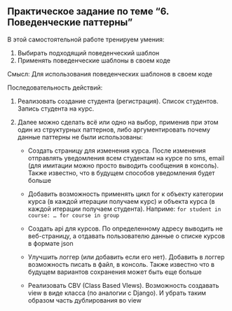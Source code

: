 ## Практическое задание по теме “6. Поведенческие паттерны”

В этой самостоятельной работе тренируем умения:

1. Выбирать подходящий поведенческий шаблон
2. Применять поведенческие шаблоны в своем коде

Смысл: Для использования поведенческих шаблонов в своем коде

Последовательность действий:

1. Реализовать создание студента (регистрация). Список студентов. Запись студента на курс.
2. Далее можно сделать всё или одно на выбор, применив при этом один из структурных паттернов, либо аргументировать почему данные паттерны не были использованы:

   - Создать страницу для изменения курса.
     После изменения отправлять уведомления всем студентам на курсе по sms, email (для имитации можно просто выводить сообщения в консоль).
     Также известно, что в будущем способов уведомления будет больше

   - Добавить возможность применять цикл for к
     объекту категории курса (в каждой итерации получаем курс) и
     объекта курса (в каждой итерации получаем студента).
     Наприме: `for student in course: … for course in group`

   - Создать api для курсов.
     По определенному адресу выводить не веб-страницу, а отдавать пользователю данные о списке курсов в формате json

   - Улучшить логгер (или добавить если его нет).
     Добавить в логгер возможность писать в файл, в консоль.
     Также известно что в будущем вариантов сохранения может быть еще больше

   - Реализовать CBV (Class Based VIews).
     Возможность создавать view в виде класса (по аналогии с Django).
     И убрать таким образом часть дублирования во view
